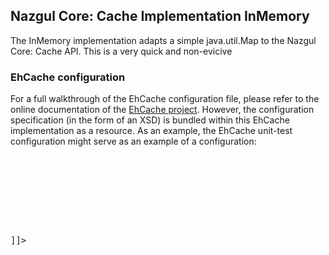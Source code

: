 ## Nazgul Core: Cache Implementation InMemory

The InMemory implementation adapts a simple java.util.Map to the Nazgul Core: Cache API.
This is a very quick and non-evicive

### EhCache configuration

For a full walkthrough of the EhCache configuration file, please refer to the online documentation
of the [EhCache project](http://ehcache.org/). However, the configuration specification (in the form
of an XSD) is bundled within this EhCache implementation as a resource. As an example, the
EhCache unit-test configuration might serve as an example of a configuration:

<pre class="brush: xml"><![CDATA[
<ehcache xmlns:xsi="http://www.w3.org/2001/XMLSchema-instance" xsi:noNamespaceSchemaLocation="ehcache.xsd">

    <!--
    The ehcache-failsafe.xml is a default configuration for ehcache, if an ehcache.xml is not configured.

    The diskStore element is optional. It must be configured if you have overflowToDisk or diskPersistent enabled
    for any cache. If it is not configured, a warning will be issues and java.io.tmpdir will be used.

    diskStore has only one attribute - "path". It is the path to the directory where .data and .index files will be created.

    If the path is a Java System Property it is replaced by its value in the
    running VM.

    The following properties are translated:
    * user.home - User's home directory
    * user.dir - User's current working directory
    * java.io.tmpdir - Default temp file path
    * ehcache.disk.store.dir - A system property you would normally specify on the command line
          e.g. java -Dehcache.disk.store.dir=/u01/myapp/diskdir ...

    Subdirectories can be specified below the property e.g. java.io.tmpdir/one

    <diskStore path="java.io.tmpdir"/>
    -->
    <diskStore path="${dir:uniqueSubTarget}"/>

    <!--
    Mandatory Default Cache configuration. These settings will be applied to caches
    created programmtically using CacheManager.add(String cacheName)
    -->
    <defaultCache
            maxElementsInMemory="10000"
            eternal="false"
            timeToIdleSeconds="120"
            timeToLiveSeconds="120"
            overflowToDisk="true"
            maxElementsOnDisk="10000000"
            diskPersistent="false"
            diskExpiryThreadIntervalSeconds="120"
            memoryStoreEvictionPolicy="LRU"
            transactionalMode="local"/>
</ehcache>
]]></pre>
